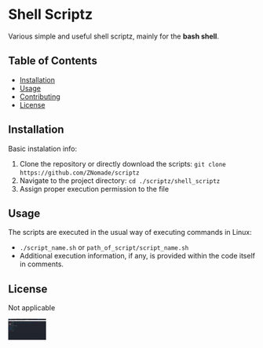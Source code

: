 # Shell Scriptz


Various simple and useful shell scriptz, mainly for the **bash shell**.

## Table of Contents

- [Installation](#installation)
- [Usage](#usage)
- [Contributing](#contributing)
- [License](#license)

## Installation

Basic instalation info:

1. Clone the repository or directly download the scripts: `git clone https://github.com/ZNomade/scriptz`
2. Navigate to the project directory: `cd ./scriptz/shell_scriptz`
3. Assign proper execution permission to the file

## Usage

The scripts are executed in the usual way of executing commands in Linux:

- `./script_name.sh` or `path_of_script/script_name.sh`
- Additional execution information, if any, is provided within the code itself in comments.

## License

Not applicable

[![Watch the video](https://github.com/ZNomade/scriptz/blob/main/shell_scriptz/geoipthumb_resize.jpg)](https://github.com/ZNomade/shell_scriptz/geoip_demo.mp4)
